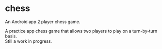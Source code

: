 # chess
An Android app 2 player chess game.

A practice app chess game that allows two players to play on a turn-by-turn basis.  
Still a work in progress.
